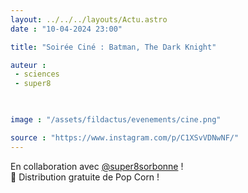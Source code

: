```yaml
---
layout: ../../../layouts/Actu.astro
date : "10-04-2024 23:00"

title: "Soirée Ciné : Batman, The Dark Knight"

auteur :
 - sciences
 - super8

 

image : "/assets/fildactus/evenements/cine.png"

source : "https://www.instagram.com/p/C1XSvVDNwNF/"
---
```


En collaboration avec [@super8sorbonne](https://www.instagram.com/super8sorbonne/) !  
🍿 Distribution gratuite de Pop Corn !